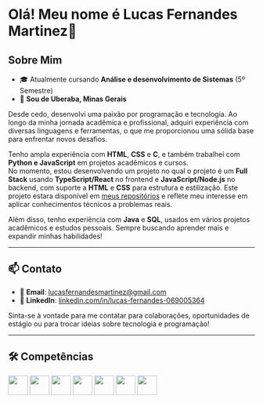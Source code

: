 # Olá! Meu nome é Lucas Fernandes Martinez👋

## Sobre Mim

- 🎓 Atualmente cursando **Análise e desenvolvimento de Sistemas** (5º Semestre)  
- 📍 **Sou de Uberaba, Minas Gerais**

Desde cedo, desenvolvi uma paixão por programação e tecnologia. Ao longo da minha jornada acadêmica e profissional, adquiri experiência com diversas linguagens e ferramentas, o que me proporcionou uma sólida base para enfrentar novos desafios.

Tenho ampla experiência com **HTML**, **CSS** e **C**, e também trabalhei com **Python e JavaScript** em projetos acadêmicos e cursos.  
No momento, estou desenvolvendo um projeto no qual o projeto é um **Full Stack** usando **TypeScript/React** no frontend e **JavaScript/Node.js** no backend, com suporte a **HTML** e **CSS** para estrutura e estilização.
Este projeto estara disponível em [meus repositórios](https://github.com/Lucas-Fernandes-Martinez/Sistema-de-gest-o-de-tarefas-com-autentica-o-de-usu-rio) e reflete meu interesse em aplicar conhecimentos técnicos a problemas reais.

Além disso, tenho experiência com **Java** e **SQL**, usados em vários projetos acadêmicos e estudos pessoais. Sempre buscando aprender mais e expandir minhas habilidades!

---

## 📫 Contato

- 📧 **Email**: [lucasfernandesmartinez@gmail.com](mailto:lucasfernandesmartinez@gmail.com)  
- 💼 **LinkedIn**: [linkedin.com/in/lucas-fernandes-069005364](https://www.linkedin.com/in/lucas-fernandes-069005364/)

Sinta-se à vontade para me contatar para colaborações, oportunidades de estágio ou para trocar ideias sobre tecnologia e programação!

---

## 🛠️ Competências

<p align="left">
  <img src="https://cdn.jsdelivr.net/gh/devicons/devicon/icons/html5/html5-original.svg" height="40" />
  <img src="https://cdn.jsdelivr.net/gh/devicons/devicon/icons/css3/css3-original.svg" height="40" />
  <img src="https://cdn.jsdelivr.net/gh/devicons/devicon/icons/javascript/javascript-original.svg" height="40" />
  <img src="https://cdn.jsdelivr.net/gh/devicons/devicon/icons/c/c-original.svg" height="40" />
  <img src="https://cdn.jsdelivr.net/gh/devicons/devicon/icons/python/python-original.svg" height="40" />
  <img src="https://cdn.jsdelivr.net/gh/devicons/devicon/icons/java/java-original.svg" height="40" />
  <img src="https://cdn.jsdelivr.net/gh/devicons/devicon/icons/mysql/mysql-original.svg" height="40" />
</p>
